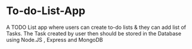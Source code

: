 # To-do-List-App
A TODO List app where users can create to-do lists &amp; they can add list of Tasks. The Task created by user then should be stored in the Database using  Node.JS , Express and MongoDB
